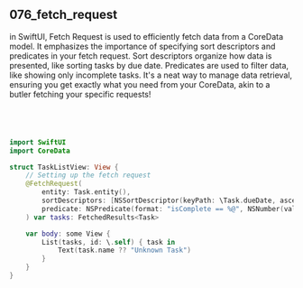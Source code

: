 ## 076_fetch_request

in SwiftUI, Fetch Request is used to efficiently fetch data from a CoreData model. It emphasizes the importance of specifying sort descriptors and predicates in your fetch request. Sort descriptors organize how data is presented, like sorting tasks by due date. Predicates are used to filter data, like showing only incomplete tasks. It's a neat way to manage data retrieval, ensuring you get exactly what you need from your CoreData, akin to a butler fetching your specific requests!

```swift




import SwiftUI
import CoreData

struct TaskListView: View {
    // Setting up the fetch request
    @FetchRequest(
        entity: Task.entity(),
        sortDescriptors: [NSSortDescriptor(keyPath: \Task.dueDate, ascending: false)],
        predicate: NSPredicate(format: "isComplete == %@", NSNumber(value: false))
    ) var tasks: FetchedResults<Task>

    var body: some View {
        List(tasks, id: \.self) { task in
            Text(task.name ?? "Unknown Task")
        }
    }
}

```